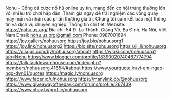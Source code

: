 Nohu - Cổng cá cược nổ hũ online uy tín, mang đến cơ hội trúng thưởng lớn với nhiều trò chơi hấp dẫn. Tham gia ngay để trải nghiệm các vòng quay may mắn và nhận các phần thưởng giá trị. Chúng tôi cam kết bảo mật thông tin và dịch vụ chuyên nghiệp.
Thông tin chi tiết:
Website: https://nohu.us.org/
Địa chỉ: 54 Đ. La Thành, Giảng Võ, Ba Đình, Hà Nội, Việt Nam
Email: nohu.us.org@gmail.com
Phone: 0987001694
https://joy.gallery/nohuusorg
https://joy.bio/nohuusorg1
https://joy.link/nohuusorg2
https://bio.site/nohuusorg
https://jii.li/nohuusorg
https://disqus.com/by/nohuusorg/about/
https://wibki.com/nohuusorg?tab=Nohu
https://www.blogger.com/profile/18390020740487774794
https://talk.tacklewarehouse.com/index.php?members/nohuusorg.41654/#about
https://www.yourquote.in/vi-em-ngao-ngo-dyn01/quotes
https://magic.ly/nohuusorg
https://www.facer.io/u/nohuusorg
https://manylink.co/@nohuusorg
https://www.giveawayoftheday.com/forums/profile/267439
https://www.ohay.tv/profile/nohuusorg
